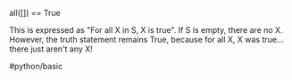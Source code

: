 all([]) == True

This is expressed as "For all X in S, X is true". If S is empty, there are no X. However, the truth statement remains True, because for all X, X was true... there just aren't any X!

#python/basic 